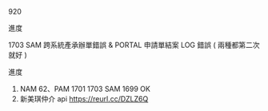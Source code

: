 920

進度

1703 SAM 跨系統產承辦單錯誤 & PORTAL 申請單結案 LOG 錯誤 ( 兩種都第二次就好 )

進度

1. NAM 62、PAM 1701 1703 SAM 1699 OK
2. 新美琪仲介 api https://reurl.cc/DZLZ6Q
